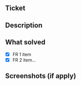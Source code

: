 ## Ticket
<!--- Your Ticket Link -->

## Description
<!--- What is new in this PR -->

## What solved
- [X] FR 1 item
- [X] FR 2 item...

## Screenshots (if apply)
